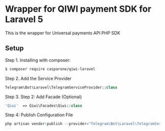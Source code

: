 # Wrapper for QIWI payment SDK for Laravel 5
This is the wrapper for Universal payments API PHP SDK

## Setup
Step 1. Installing with composer:
```bash
$ composer require casparone/qiwi-laravel
```
Step 2. Add the Service Provider
```php
Telegram\Bot\Laravel\TelegramServiceProvider::class
```
Step 3. Step 2: Add Facade (Optional)
```php
'Qiwi'  => Qiwi\Facades\Qiwi::class
```
Step 4: Publish Configuration File
```php
php artisan vendor:publish --provider="Telegram\Bot\Laravel\TelegramServiceProvider"
```